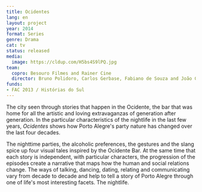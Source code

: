 ```yaml
---
title: Ocidentes
lang: en
layout: project
year: 2014
format: Series
genre: Drama
cat: tv
status: released
media:
  image: https://cldup.com/H5bs4S9lPQ.jpg
team:
  copro: Besouro Filmes and Rainer Cine
  director: Bruno Polidoro, Carlos Gerbase, Fabiano de Souza and João Gabriel de Queiroz
funds:
- FAC 2013 / Histórias do Sul
---
```


The city seen through stories that happen in the Ocidente, the bar that was home for all the artistic and loving extravaganzas of generation after generation. In the particular characteristics of the nightlife in the last few years, _Ocidentes_ shows how Porto Alegre's party nature has changed over the last four decades.  

The nighttime parties, the alcoholic preferences, the gestures and the slang spice up four visual tales inspired by the Ocidente Bar. At the same time that each story is independent, with particular characters, the progression of the episodes create a narrative that maps how the human and social relations change. The ways of talking, dancing, dating, relating and communicating vary from decade to decade and help to tell a story of Porto Alegre through one of life's most interesting facets. The nightlife.
